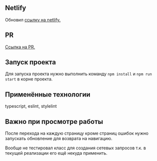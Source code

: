 ## Netlify
Обновил [ссылку на netlify.](https://6853ad81d05a5300089064d9--mess-test.netlify.app/)

## PR
[Ссылка на PR.](https://github.com/MarsiKris76/middle.messenger.praktikum.yandex/pull/15)


## Запуск проекта
Для запуска проекта нужно выполнить команду `npm install` и `npm run start` в корне проекта.

## Применённые технологии
typescript, eslint, stylelint

## Важно при просмотре работы
После перехода на каждую страницу кроме страниц ошибок нужно запускать обновление для возврата на навигацию.

Вообще не тестировал класс для создания сетевых запросов т.к. в текущей реализации его ещё некуда применить.
